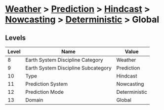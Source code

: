 # [Weather](../../../../..) > [Prediction](../../../..) > [Hindcast](../../..) > [Nowcasting](../..) > [Deterministic](..) > Global

## Levels

| Level | Name | Value |
|-----|-----|-----|
| 8 | Earth System Discipline Category | Weather |
| 9 | Earth System Discipline Subcategory | Prediction |
| 10 | Type | Hindcast |
| 11 | Prediction System | Nowcasting |
| 12 | Prediction Mode | Deterministic |
| 13 | Domain | Global |
